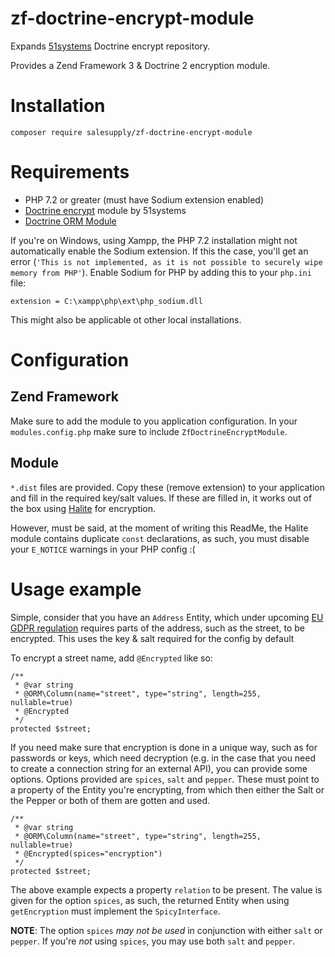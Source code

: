 # zf-doctrine-encrypt-module

Expands [51systems](https://github.com/51systems/doctrine-encrypt/) Doctrine encrypt repository. 

Provides a Zend Framework 3 & Doctrine 2 encryption module.

# Installation

    composer require salesupply/zf-doctrine-encrypt-module
    
# Requirements

 * PHP 7.2 or greater (must have Sodium extension enabled)
 * [Doctrine encrypt](https://github.com/51systems/doctrine-encrypt/) module by 51systems
 * [Doctrine ORM Module](https://github.com/doctrine/doctrine-orm-module/)
 
If you're on Windows, using Xampp, the PHP 7.2 installation might not automatically enable the Sodium extension. If this
the case, you'll get an error (`'This is not implemented, as it is not possible to securely wipe memory from PHP'`). 
Enable Sodium for PHP by adding this to your `php.ini` file:

    extension = C:\xampp\php\ext\php_sodium.dll

This might also be applicable ot other local installations.  

# Configuration

## Zend Framework

Make sure to add the module to you application configuration. In your `modules.config.php` make sure to include 
`ZfDoctrineEncryptModule`.

## Module

`*.dist` files are provided. Copy these (remove extension) to your application and fill in the required key/salt values. 
If these are filled in, it works out of the box using [Halite](https://github.com/paragonie/halite) for encryption. 

However, must be said, at the moment of writing this ReadMe, the Halite module contains duplicate `const` declarations,
as such, you must disable your `E_NOTICE` warnings in your PHP config :(

# Usage example

Simple, consider that you have an `Address` Entity, which under upcoming [EU GDPR regulation](https://www.eugdpr.org/)
requires parts of the address, such as the street, to be encrypted. This uses the key & salt required for the config
by default

To encrypt a street name, add `@Encrypted` like so: 

    /**
     * @var string
     * @ORM\Column(name="street", type="string", length=255, nullable=true)
     * @Encrypted
     */
    protected $street;
    
If you need make sure that encryption is done in a unique way, such as for passwords or keys, which need decryption
(e.g. in the case that you need to create a connection string for an external API), you can provide some options. 
Options provided are `spices`, `salt` and `pepper`. These must point to a property of the Entity you're encrypting, from
which then either the Salt or the Pepper or both of them are gotten and used.

    /**
     * @var string
     * @ORM\Column(name="street", type="string", length=255, nullable=true)
     * @Encrypted(spices="encryption")
     */
    protected $street;
    
The above example expects a property `relation` to be present. The value is given for the option `spices`, as such, 
the returned Entity when using `getEncryption` must implement the `SpicyInterface`.

**NOTE**: The option `spices` *may not be used* in conjunction with either `salt` or `pepper`. If you're *not* using 
`spices`, you may use both `salt` and `pepper`. 